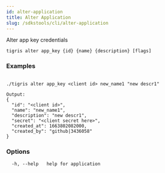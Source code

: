 ```yaml
---
id: alter-application
title: Alter Application
slug: /sdkstools/cli/alter-application
---
```


Alter app key credentials

```shell
tigris alter app_key {id} {name} {description} [flags]
```

### Examples

```

./tigris alter app_key <client id> new_name1 "new descr1"

Output:
{
  "id": "<client id>",
  "name": "new_name1",
  "description": "new descr1",
  "secret": "<client secret here>",
  "created_at": 1663802082000,
  "created_by": "github|3436058"
}

```

### Options

```
  -h, --help   help for application
```
